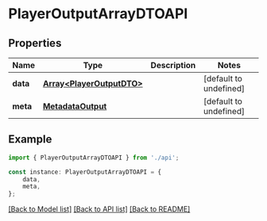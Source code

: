 # PlayerOutputArrayDTOAPI


## Properties

Name | Type | Description | Notes
------------ | ------------- | ------------- | -------------
**data** | [**Array&lt;PlayerOutputDTO&gt;**](PlayerOutputDTO.md) |  | [default to undefined]
**meta** | [**MetadataOutput**](MetadataOutput.md) |  | [default to undefined]

## Example

```typescript
import { PlayerOutputArrayDTOAPI } from './api';

const instance: PlayerOutputArrayDTOAPI = {
    data,
    meta,
};
```

[[Back to Model list]](../README.md#documentation-for-models) [[Back to API list]](../README.md#documentation-for-api-endpoints) [[Back to README]](../README.md)
